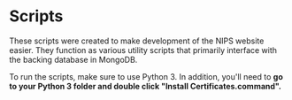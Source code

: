 # Scripts

These scripts were created to make development of the NIPS website easier. They function as various utility scripts that primarily interface
with the backing database in MongoDB.

To run the scripts, make sure to use Python 3. In addition, you'll need to **go to your Python 3 folder and double click "Install Certificates.command".**